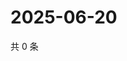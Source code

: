 # 2025-06-20

共 0 条

<!-- BEGIN ZHIHUQUESTIONS -->
<!-- 最后更新时间 Fri Jun 20 2025 18:12:24 GMT+0800 (China Standard Time) -->

<!-- END ZHIHUQUESTIONS -->
